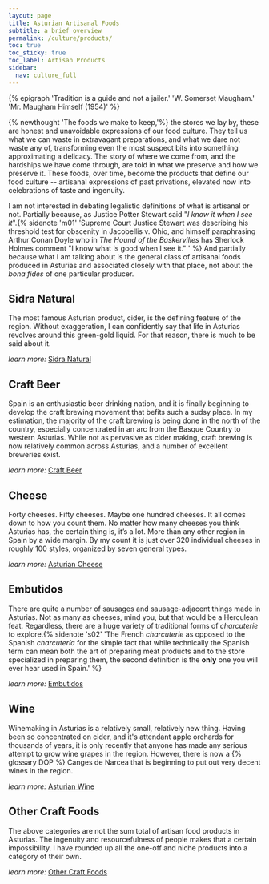 ```yaml
---
layout: page
title: Asturian Artisanal Foods
subtitle: a brief overview
permalink: /culture/products/
toc: true
toc_sticky: true
toc_label: Artisan Products
sidebar:
  nav: culture_full
---
```

{% epigraph 'Tradition is a guide and not a jailer.' 'W. Somerset Maugham.' 'Mr. Maugham Himself (1954)' %}

{% newthought 'The foods we make to keep,'%} the stores we lay by, these are honest and unavoidable expressions of our food culture. They tell us what we can waste in extravagant preparations, and what we dare not waste any of, transforming even the most suspect bits into something approximating a delicacy. The story of where we come from, and the hardships we have come through, are told in what we preserve and how we preserve it. These foods, over time, become the products that define our food culture -- artisanal expressions of past privations, elevated now into celebrations of taste and ingenuity.

I am not interested in debating legalistic definitions of what is artisanal or not. Partially because, as Justice Potter Stewart said "*I know it when I see it*".{% sidenote 'm01' 'Supreme Court Justice Stewart was describing his threshold test for obscenity in Jacobellis v. Ohio, and himself paraphrasing Arthur Conan Doyle who in *The Hound of the Baskervilles* has Sherlock Holmes comment "I know what is good when I see it." ' %} And partially because what I am talking about is the general class of artisanal foods produced in Asturias and associated closely with that place, not about the *bona fides* of one particular producer.

## Sidra Natural
The most famous Asturian product, cider, is the defining feature of the region. Without exaggeration, I can confidently say that life in Asturias revolves around this green-gold liquid. For that reason, there is much to be said about it.

*learn more:* [Sidra Natural](/culture/products/cider/)

## Craft Beer
Spain is an enthusiastic beer drinking nation, and it is finally beginning to develop the craft brewing movement that befits such a sudsy place. In my estimation, the majority of the craft brewing is being done in the north of the country, especially concentrated in an arc from the Basque Country to western Asturias. While not as pervasive as cider making, craft brewing is now relatively common across Asturias, and a number of excellent breweries exist.

*learn more:* [Craft Beer](/culture/products/beer/)

## Cheese
Forty cheeses. Fifty cheeses. Maybe one hundred cheeses. It all comes down to how you count them. No matter how many cheeses you think Asturias has, the certain thing is, it’s a lot. More than any other region in Spain by a wide margin. By my count it is just over 320 individual cheeses in roughly 100 styles, organized by seven general types.

*learn more:* [Asturian Cheese](/culture/products/cheese/)

## Embutidos
There are quite a number of sausages and sausage-adjacent things made in Asturias. Not as many as cheeses, mind you, but that would be a Herculean feat. Regardless, there are a huge variety of traditional forms of *charcuterie* to explore.{% sidenote 's02' 'The French *charcuterie* as opposed to the Spanish *charcutería* for the simple fact that while technically the Spanish term can mean both the art of preparing meat products and to the store specialized in preparing them, the second definition is the **only** one you will ever hear used in Spain.' %}

*learn more:* [Embutidos](/culture/products/embutidos/)

## Wine
Winemaking in Asturias is a relatively small, relatively new thing. Having been so concentrated on cider, and it's attendant apple orchards for thousands of years, it is only recently that anyone has made any serious attempt to grow wine grapes in the region. However, there is now a {% glossary DOP %} Canges de Narcea that is beginning to put out very decent wines in the region.

*learn more:* [Asturian Wine](/culture/products/wine/)

## Other Craft Foods
The above categories are not the sum total of artisan food products in Asturias. The ingenuity and resourcefulness of people makes that a certain impossibility. I have rounded up all the one-off and niche products into a category of their own.

*learn more:* [Other Craft Foods](/culture/products/misc/)